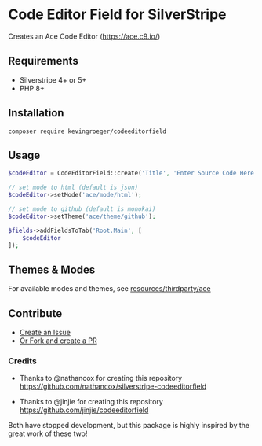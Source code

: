 # Code Editor Field for SilverStripe

Creates an Ace Code Editor (https://ace.c9.io/)

## Requirements

- Silverstripe 4+ or 5+
- PHP 8+

## Installation

`composer require kevingroeger/codeeditorfield`

## Usage

```php
$codeEditor = CodeEditorField::create('Title', 'Enter Source Code Here');

// set mode to html (default is json)
$codeEditor->setMode('ace/mode/html');

// set mode to github (default is monokai)
$codeEditor->setTheme('ace/theme/github');

$fields->addFieldsToTab('Root.Main', [
    $codeEditor
]);

```

## Themes & Modes

For available modes and themes, see [resources/thirdparty/ace](resources/thirdparty/ace)

## Contribute

- [Create an Issue](https://github.com/kevingroeger/codeeditorfield/issues)
- [Or Fork and create a PR](https://github.com/kevingroeger/codeeditorfield/fork)

### Credits

- Thanks to @nathancox for creating this repository https://github.com/nathancox/silverstripe-codeeditorfield

- Thanks to @jinjie for creating this repository https://github.com/jinjie/codeeditorfield

Both have stopped development, but this package is highly inspired by the great work of these two!
